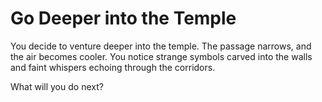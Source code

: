 # Go Deeper into the Temple

You decide to venture deeper into the temple. The passage narrows, and the air becomes cooler. You notice strange symbols carved into the walls and faint whispers echoing through the corridors.

What will you do next?
